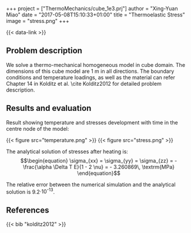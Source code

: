 +++
project = ["ThermoMechanics/cube_1e3.prj"]
author = "Xing-Yuan Miao"
date = "2017-05-08T15:10:33+01:00"
title = "Thermoelastic Stress"
image = "stress.png"
+++

{{< data-link >}}

## Problem description

We solve a thermo-mechanical homogeneous model in cube domain. The dimensions of
this cube model are 1 m in all directions. The boundary conditions and
temperature loadings, as well as the material can refer Chapter 14 in Kolditz et
al. \cite Kolditz2012 for detailed problem description.

## Results and evaluation

Result showing temperature and stresses development with time in the centre node
of the model:

{{< figure src="temperature.png" >}}
{{< figure src="stress.png" >}}

The analytical solution of stresses after heating is:
$$\begin{equation}
\sigma_{xx} = \sigma_{yy} = \sigma_{zz} = - \frac{\alpha \Delta T E}{1 - 2 \nu}
= - 3.260869\, \textrm{MPa}
\end{equation}$$

The relative error between the numerical simulation and the analytical solution
is 9.2<span class="math inline">⋅10<sup>-13</sup></span>.

## References

{{< bib "kolditz2012" >}}
